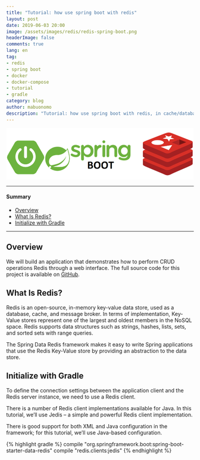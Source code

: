 ```yaml
---
title: "Tutorial: how use spring boot with redis"
layout: post
date: 2019-06-03 20:00
image: /assets/images/redis/redis-spring-boot.png
headerImage: false
comments: true
lang: en
tag:
- redis
- spring boot
- docker
- docker-compose
- tutorial
- gradle
category: blog
author: mabuonomo
description: "Tutorial: how use spring boot with redis, in cache/database/message mode"
---
```


<img src="/assets/images/redis/redis-spring-boot.png" />

---

#### Summary
- [Overview](#overview)
- [What Is Redis?](#what-is-redis)
- [Initialize with Gradle](#initialize-with-gradle)

---

## Overview
We will build an application that demonstrates how to perform CRUD operations Redis through a web interface. The full source code for this project is available on <a href="https://github.com/mabuonomo/example-springboot-redis" target="_blank">GitHub</a>.

## What Is Redis?
Redis is an open-source, in-memory key-value data store, used as a database, cache, and message broker. In terms of implementation, Key-Value stores represent one of the largest and oldest members in the NoSQL space. Redis supports data structures such as strings, hashes, lists, sets, and sorted sets with range queries.

The Spring Data Redis framework makes it easy to write Spring applications that use the Redis Key-Value store by providing an abstraction to the data store.

## Initialize with Gradle
To define the connection settings between the application client and the Redis server instance, we need to use a Redis client.

There is a number of Redis client implementations available for Java. In this tutorial, we’ll use Jedis – a simple and powerful Redis client implementation.

There is good support for both XML and Java configuration in the framework; for this tutorial, we’ll use Java-based configuration.

{% highlight gradle %}
compile "org.springframework.boot:spring-boot-starter-data-redis"
compile "redis.clients:jedis"
{% endhighlight %}
